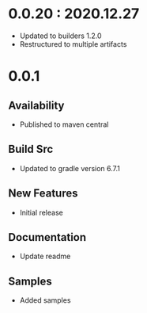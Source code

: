 # 0.0.20 : 2020.12.27
- Updated to builders 1.2.0
- Restructured to multiple artifacts

# 0.0.1
## Availability
- Published to maven central

## Build Src
- Updated to gradle version 6.7.1

## New Features
- Initial release

## Documentation
- Update readme

## Samples
- Added samples